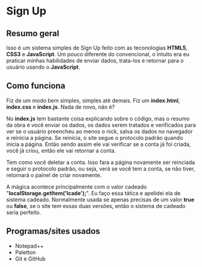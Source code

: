 <h1>Sign Up</h1>
<h2>Resumo geral</h2>
<p>Isso é um sistema simples de Sign Up feito com as teconologias <strong>HTML5</strong>, <strong>CSS3</strong> e <strong>JavaScript</strong>. Um pouco diferente do convencional, o intuito era eu praticar minhas habilidades de enviar dados, trata-los e retornar para o usuário usando o <strong>JavaScript</strong>.</p>
<h2>Como funciona</h2>
<p>Fiz de um modo bem simples, simples até demais. Fiz um <strong>index.html</strong>, <strong>index.css</strong> e <strong>index.js</strong>. Nada de novo, não é?</p>
<p>No <strong>index.js</strong> tem bastante coisa explicando sobre o código, mas o resumo da obra é você enviar os dados, os dados serem tratados e verificados para ver se o usuário preencheu ao menos o nick, salva os dados no navegador e reinicia a página. Se reinicia, o site segue o protocolo padrão quando inicia a página. Então sendo assim ele vai verificar se a conta já foi criada, você já criou, então ele vai retornar a conta.</p>
<p>Tem como você deletar a conta. Isso fara a página novamente ser reinciada e seguir o protocolo padrão, ou seja, verá se você tem a conta, se não tiver, retornará o painel de criar novamente.</p>
<p>A mágica acontece principalmente com o valor cadeado "<strong>localStorage.getItem('lcade');</strong>". Eu faço essa tática e apelidei ela de sistema cadeado. Normalmente usada se apenas precisas de um valor <strong>true</strong> ou <strong>false</strong>, se o site tem essas duas versões, então o sistema de cadeado seria perfeito.</p>
<h2>Programas/sites usados</h2>
<ul>
	<li>Notepad++</li>
	<li>Paletton</li>
	<li>Git e GitHub</li>
</ul>